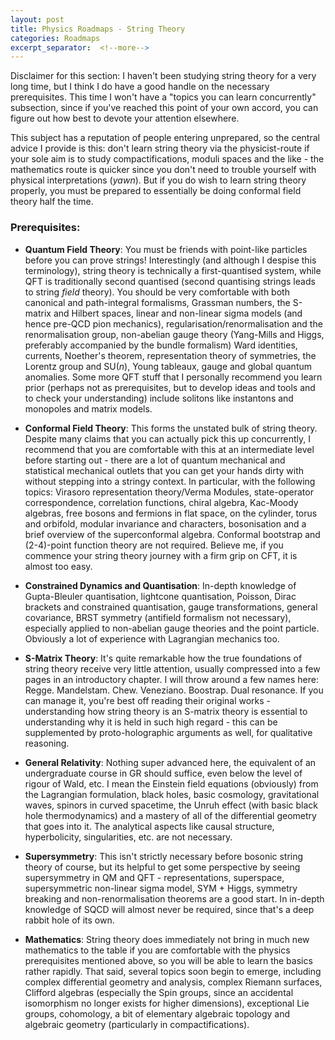 ```yaml
---
layout: post
title: Physics Roadmaps - String Theory
categories: Roadmaps
excerpt_separator:  <!--more-->
---
```


Disclaimer for this section: I haven't been studying string theory for a very long time, but I think I do have a good handle on the necessary prerequisites. This time I won't have a "topics you can learn concurrently" subsection, since if you've reached this point of your own accord, you can figure out how best to devote your attention elsewhere.

This subject has a reputation of people entering unprepared, so the central advice I provide is this: don't learn string theory via the physicist-route if your sole aim is to study compactifications, moduli spaces and the like - the mathematics route is quicker since you don't need to trouble yourself with physical interpretations (*yawn*). But if you do wish to learn string theory properly, you must be prepared to essentially be doing conformal field theory half the time. 

### Prerequisites:

- **Quantum Field Theory**: You must be friends with point-like particles before you can prove strings! Interestingly (and although I despise this terminology), string theory is technically a first-quantised system, while QFT is traditionally second quantised (second quantising strings leads to string *field* theory). You should be very comfortable with both canonical and path-integral formalisms, Grassman numbers, the S-matrix and Hilbert spaces, linear and non-linear sigma models (and hence pre-QCD pion mechanics), regularisation/renormalisation and the renormalisation group, non-abelian gauge theory (Yang-Mills and Higgs, preferably accompanied by the bundle formalism) Ward identities, currents, Noether's theorem, representation theory of symmetries, the Lorentz group and $\mathrm{SU}(n)$, Young tableaux, gauge and global quantum anomalies. Some more QFT stuff that I personally recommend you learn prior (perhaps not as prerequisites, but to develop ideas and tools and to check your understanding) include solitons like instantons and monopoles and matrix models.

- **Conformal Field Theory**: This forms the unstated bulk of string theory. Despite many claims that you can actually pick this up concurrently, I recommend that you are comfortable with this at an intermediate level before starting out - there are a lot of quantum mechanical and statistical mechanical outlets that you can get your hands dirty with without stepping into a stringy context. In particular, with the following topics: Virasoro representation theory/Verma Modules, state-operator correspondence, correlation functions, chiral algebra, Kac-Moody algebras, free bosons and fermions in flat space, on the cylinder, torus and orbifold, modular invariance and characters, bosonisation and a brief overview of the superconformal algebra. Conformal bootstrap and (2-4)-point function theory are not required. Believe me, if you commence your string theory journey with a firm grip on CFT, it is almost too easy.

- **Constrained Dynamics and Quantisation**: In-depth knowledge of Gupta-Bleuler quantisation, lightcone quantisation, Poisson, Dirac brackets and constrained quantisation, gauge transformations, general covariance, BRST symmetry (antifield formalism not necessary), especially applied to non-abelian gauge theories and the point particle. Obviously a lot of experience with Lagrangian mechanics too.

- **S-Matrix Theory**: It's quite remarkable how the true foundations of string theory receive very little attention, usually compressed into a few pages in an introductory chapter. I will throw around a few names here: Regge. Mandelstam. Chew. Veneziano. Boostrap. Dual resonance. If you can manage it, you're best off reading their original works - understanding how string theory is an S-matrix theory is essential to understanding why it is held in such high regard - this can be supplemented by proto-holographic arguments as well, for qualitative reasoning. 

- **General Relativity**: Nothing super advanced here, the equivalent of an undergraduate course in GR should suffice, even below the level of rigour of Wald, etc. I mean the Einstein field equations (obviously) from the Lagrangian formulation, black holes, basic cosmology, gravitational waves, spinors in curved spacetime, the Unruh effect (with basic black hole thermodynamics) and a mastery of all of the differential geometry that goes into it. The analytical aspects like causal structure, hyperbolicity, singularities, etc. are not necessary.

- **Supersymmetry**: This isn't strictly necessary before bosonic string theory of course, but its helpful to get some perspective by seeing supersymmetry in QM and QFT - representations, superspace, supersymmetric non-linear sigma model, SYM + Higgs, symmetry breaking and non-renormalisation theorems are a good start. In in-depth knowledge of SQCD will almost never be required, since that's a deep rabbit hole of its own.

- **Mathematics**: String theory does immediately not bring in much new mathematics to the table if you are comfortable with the physics prerequisites mentioned above, so you will be able to learn the basics rather rapidly. That said, several topics soon begin to emerge, including complex differential geometry and analysis, complex Riemann surfaces, Clifford algebras (especially the Spin groups, since an accidental isomorphism no longer exists for higher dimensions), exceptional Lie groups, cohomology, a bit of elementary algebraic topology and algebraic geometry (particularly in compactifications).
